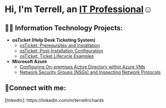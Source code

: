 <h1>Hi, I'm Terrell, an <a href="https://linkedin.com/in/terrellrichards">IT Professional</a>☺</h1>

<h2>👨‍💻 Information Technology Projects:</h2>

- <b>osTicket (Help Desk Ticketing System)</b>
  - [osTicket: Prerequisites and Installation](https://github.com/terrellrichards/osticket-prereqs)
  - [osTicket: Post-Installation Configuration](https://github.com/terrellrichards/post-install-config)
  - [osTicket: Ticket Lifecycle Examples](https://github.com/terrellrichards/ticket-lifecycle)
- <b>Microsoft Azure</b>
  - [Configuring On-premises Active Directory within Azure VMs](https://github.com/terrellrichards/configure-ad)
  - [Network Security Groups (NSGs) and Inspecting Network Protocols](https://github.com/terrellrichards/azure-network-protocols)

<h2>🤳Connect with me:</h2>
[linkedin]: https://linkedin.com/in/terrellrichards
